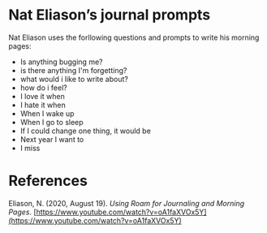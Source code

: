 # Nat Eliason’s journal prompts

Nat Eliason uses the forllowing questions and prompts to write his morning pages:

- Is anything bugging me?
- is there anything I'm forgetting?
- what would i like to write about?
- how do i feel?
- I love it when
- I hate it when
- When I wake up
- When I go to sleep
- If I could change one thing, it would be
- Next year I want to
- I miss

# References

Eliason, N. (2020, August 19). *Using Roam for Journaling and Morning Pages*. [https://www.youtube.com/watch?v=oA1faXVOx5Y](https://www.youtube.com/watch?v=oA1faXVOx5Y)


